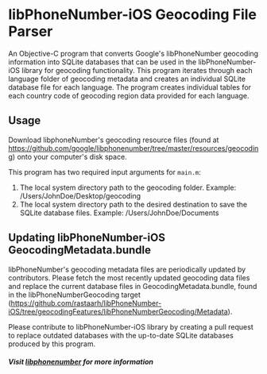 # **libPhoneNumber-iOS Geocoding File Parser**

An Objective-C program that converts Google's libPhoneNumber geocoding information into SQLite databases that can
be used in the libPhoneNumber-iOS library for geocoding functionality. This program iterates through 
each language folder of geocoding metadata and creates an individual SQLite database file for each 
language. The program creates individual tables for each country code of geocoding region data provided for
each language. 

## Usage

Download libphoneNumber's geocoding resource files (found at 
https://github.com/google/libphonenumber/tree/master/resources/geocoding)
onto your computer's disk space.

This program has two required input arguments for ```main.m```:

1) The local system directory path to the geocoding folder. Example: /Users/JohnDoe/Desktop/geocoding
2) The local system directory path to the desired destination to save the SQLite database files.
Example: /Users/JohnDoe/Documents

## Updating libPhoneNumber-iOS GeocodingMetadata.bundle 

libPhoneNumber's geocoding metadata files are periodically updated by contributors. Please fetch the most recently
updated geocoding data files and replace the current database files in GeocodingMetadata.bundle, found in the 
libPhoneNumberGeocoding target (https://github.com/rastaarh/libPhoneNumber-iOS/tree/geocodingFeatures/libPhoneNumberGeocoding/Metadata).

Please contribute to libPhoneNumber-iOS library by creating a pull request to replace outdated databases with the
up-to-date SQLite databases produced by this program. 


##### Visit [libphonenumber](https://github.com/google/libphonenumber) for more information
